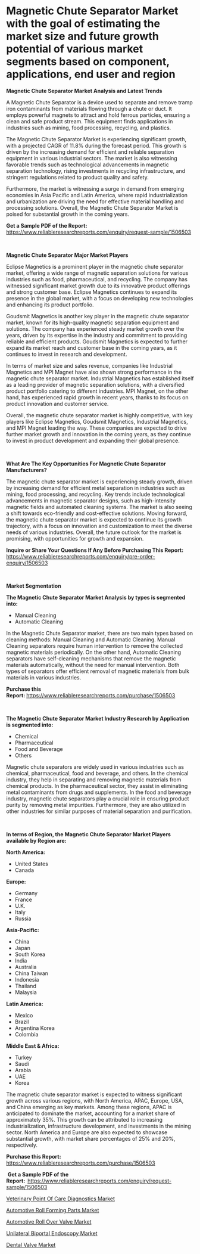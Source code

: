 <p><h1>Magnetic Chute Separator Market with the goal of estimating the market size and future growth potential of various market segments based on component, applications, end user and region</h1></p><p><strong>Magnetic Chute Separator Market Analysis and Latest Trends</strong></p>
<p><p>A Magnetic Chute Separator is a device used to separate and remove tramp iron contaminants from materials flowing through a chute or duct. It employs powerful magnets to attract and hold ferrous particles, ensuring a clean and safe product stream. This equipment finds applications in industries such as mining, food processing, recycling, and plastics.</p><p>The Magnetic Chute Separator Market is experiencing significant growth, with a projected CAGR of 11.8% during the forecast period. This growth is driven by the increasing demand for efficient and reliable separation equipment in various industrial sectors. The market is also witnessing favorable trends such as technological advancements in magnetic separation technology, rising investments in recycling infrastructure, and stringent regulations related to product quality and safety.</p><p>Furthermore, the market is witnessing a surge in demand from emerging economies in Asia Pacific and Latin America, where rapid industrialization and urbanization are driving the need for effective material handling and processing solutions. Overall, the Magnetic Chute Separator Market is poised for substantial growth in the coming years.</p></p>
<p><strong>Get a Sample PDF of the Report:&nbsp;</strong> <a href="https://www.reliableresearchreports.com/enquiry/request-sample/1506503">https://www.reliableresearchreports.com/enquiry/request-sample/1506503</a></p>
<p>&nbsp;</p>
<p><strong>Magnetic Chute Separator Major Market Players</strong></p>
<p><p>Eclipse Magnetics is a prominent player in the magnetic chute separator market, offering a wide range of magnetic separation solutions for various industries such as food, pharmaceutical, and recycling. The company has witnessed significant market growth due to its innovative product offerings and strong customer base. Eclipse Magnetics continues to expand its presence in the global market, with a focus on developing new technologies and enhancing its product portfolio.</p><p>Goudsmit Magnetics is another key player in the magnetic chute separator market, known for its high-quality magnetic separation equipment and solutions. The company has experienced steady market growth over the years, driven by its expertise in the industry and commitment to providing reliable and efficient products. Goudsmit Magnetics is expected to further expand its market reach and customer base in the coming years, as it continues to invest in research and development.</p><p>In terms of market size and sales revenue, companies like Industrial Magnetics and MPI Magnet have also shown strong performance in the magnetic chute separator market. Industrial Magnetics has established itself as a leading provider of magnetic separation solutions, with a diversified product portfolio catering to different industries. MPI Magnet, on the other hand, has experienced rapid growth in recent years, thanks to its focus on product innovation and customer service.</p><p>Overall, the magnetic chute separator market is highly competitive, with key players like Eclipse Magnetics, Goudsmit Magnetics, Industrial Magnetics, and MPI Magnet leading the way. These companies are expected to drive further market growth and innovation in the coming years, as they continue to invest in product development and expanding their global presence.</p></p>
<p>&nbsp;</p>
<p><strong>What Are The Key Opportunities For Magnetic Chute Separator Manufacturers?</strong></p>
<p><p>The magnetic chute separator market is experiencing steady growth, driven by increasing demand for efficient metal separation in industries such as mining, food processing, and recycling. Key trends include technological advancements in magnetic separator designs, such as high-intensity magnetic fields and automated cleaning systems. The market is also seeing a shift towards eco-friendly and cost-effective solutions. Moving forward, the magnetic chute separator market is expected to continue its growth trajectory, with a focus on innovation and customization to meet the diverse needs of various industries. Overall, the future outlook for the market is promising, with opportunities for growth and expansion.</p></p>
<p><strong>Inquire or Share Your Questions If Any Before Purchasing This Report:</strong> <a href="https://www.reliableresearchreports.com/enquiry/pre-order-enquiry/1506503">https://www.reliableresearchreports.com/enquiry/pre-order-enquiry/1506503</a></p>
<p>&nbsp;</p>
<p><strong>Market Segmentation</strong></p>
<p><strong>The Magnetic Chute Separator Market Analysis by types is segmented into:</strong></p>
<p><ul><li>Manual Cleaning</li><li>Automatic Cleaning</li></ul></p>
<p><p>In the Magnetic Chute Separator market, there are two main types based on cleaning methods: Manual Cleaning and Automatic Cleaning. Manual Cleaning separators require human intervention to remove the collected magnetic materials periodically. On the other hand, Automatic Cleaning separators have self-cleaning mechanisms that remove the magnetic materials automatically, without the need for manual intervention. Both types of separators offer efficient removal of magnetic materials from bulk materials in various industries.</p></p>
<p><strong>Purchase this Report:&nbsp;</strong><a href="https://www.reliableresearchreports.com/purchase/1506503">https://www.reliableresearchreports.com/purchase/1506503</a></p>
<p>&nbsp;</p>
<p><strong>The Magnetic Chute Separator Market Industry Research by Application is segmented into:</strong></p>
<p><ul><li>Chemical</li><li>Pharmaceutical</li><li>Food and Beverage</li><li>Others</li></ul></p>
<p><p>Magnetic chute separators are widely used in various industries such as chemical, pharmaceutical, food and beverage, and others. In the chemical industry, they help in separating and removing magnetic materials from chemical products. In the pharmaceutical sector, they assist in eliminating metal contaminants from drugs and supplements. In the food and beverage industry, magnetic chute separators play a crucial role in ensuring product purity by removing metal impurities. Furthermore, they are also utilized in other industries for similar purposes of material separation and purification.</p></p>
<p>&nbsp;</p>
<p><strong>In terms of Region, the Magnetic Chute Separator Market Players available by Region are:</strong></p>
<p>
    <p> <strong> North America: </strong>
        <ul>
            <li>United States</li>
            <li>Canada</li>
        </ul>
        </p> 
    <p> <strong> Europe: </strong>
        <ul>
            <li>Germany</li>
            <li>France</li>
            <li>U.K.</li>
            <li>Italy</li>
            <li>Russia</li>
        </ul>
        </p> 
    <p> <strong> Asia-Pacific: </strong>
        <ul>
            <li>China</li>
            <li>Japan</li>
            <li>South Korea</li>
            <li>India</li>
            <li>Australia</li>
            <li>China Taiwan</li>
            <li>Indonesia</li>
            <li>Thailand</li>
            <li>Malaysia</li>
        </ul>
        </p> 
    <p> <strong> Latin America: </strong>
        <ul>
            <li>Mexico</li>
            <li>Brazil</li>
            <li>Argentina Korea</li>
            <li>Colombia</li>
        </ul>
        </p> 
    <p> <strong> Middle East & Africa: </strong>
        <ul>
            <li>Turkey</li>
            <li>Saudi</li>
            <li>Arabia</li>
            <li>UAE</li>
            <li>Korea</li>
        </ul>
    </p>
    </p>
<p><p>The magnetic chute separator market is expected to witness significant growth across various regions, with North America, APAC, Europe, USA, and China emerging as key markets. Among these regions, APAC is anticipated to dominate the market, accounting for a market share of approximately 35%. This growth can be attributed to increasing industrialization, infrastructure development, and investments in the mining sector. North America and Europe are also expected to showcase substantial growth, with market share percentages of 25% and 20%, respectively.</p></p>
<p><strong>Purchase this Report: </strong><a href="https://www.reliableresearchreports.com/purchase/1506503">https://www.reliableresearchreports.com/purchase/1506503</a></p>
<p>&nbsp;<strong>Get a Sample PDF of the Report:&nbsp;&nbsp;</strong><a href="https://www.reliableresearchreports.com/enquiry/request-sample/1506503">https://www.reliableresearchreports.com/enquiry/request-sample/1506503</a></p>
<p><strong></strong></p>
<p><p><a href="https://medium.com/p/75de7c2409b2/edit">Veterinary Point Of Care Diagnostics Market</a></p><p><a href="https://github.com/mohamedbakry57/Market-Research-Report-List-1/blob/main/automotive-roll-forming-parts-market.md">Automotive Roll Forming Parts Market</a></p><p><a href="https://github.com/juancolorado15/Market-Research-Report-List-1/blob/main/automotive-roll-over-valve-market.md">Automotive Roll Over Valve Market</a></p><p><a href="https://medium.com/p/0349142e5a52/edit">Unilateral Biportal Endoscopy Market</a></p><p><a href="https://medium.com/@harveybeer951/dental-valve-market-size-cagr-trends-2024-2030-c02bc91adc8a">Dental Valve Market</a></p></p>